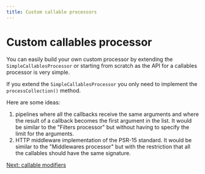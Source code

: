 ```yaml
---
title: Custom callable processors
---
```


# Custom callables processor

You can easily build your own custom processor by extending the `SimpleCallablesProcessor` or starting from scratch as the API for a callables processor is very simple. 

If you extend the `SimpleCallablesProcessor` you only need to implement the `processCollection()` method.

Here are some ideas:
1. pipelines where all the callbacks receive the same arguments and where the result of a callback becomes the first argument in the list. It would be similar to the "Filters processor" but without having to specify the limit for the arguments.
2. HTTP middleware implementation of the PSR-15 standard. It would be similar to the "Middlewares processor" but with the restriction that all the callables should have the same signature.

[Next: callable modifiers](3_callable_modifiers.md)
